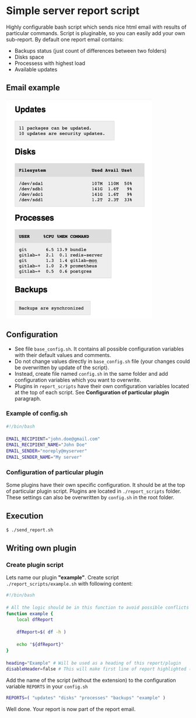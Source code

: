 # Simple server report script

Highly configurable bash script which sends nice html email with results of particular commands. Script is pluginable, so you can easily add your own sub-report. By default one report email contains:
- Backups status (just count of differences between two folders)
- Disks space
- Processess with highest load
- Available updates

## Email example
<img src="email_screenshot.png" width="400" height="600" alt="Email screenshot" title="Email screenshot">

## Configuration

- See file `base_config.sh`. It contains all possible configuration variables with their default values and comments.
- Do not change values directly in `base_config.sh` file (your changes could be overwritten by update of the script).
- Instead, create file named `config.sh` in the same folder and add configuration variables which you want to overwrite.
- Plugins in `report_scripts` have their own configuration variables located at the top of each script. See **Configuration of particular plugin** paragraph.

### Example of config.sh

```bash
#!/bin/bash

EMAIL_RECIPIENT="john.doe@gmail.com"
EMAIL_RECIPIENT_NAME="John Doe"
EMAIL_SENDER="noreply@myserver"
EMAIL_SENDER_NAME="My server"
```

### Configuration of particular plugin

Some plugins have their own specific configuration. It should be at the top of particular plugin script. Plugins are located in `./report_scripts` folder. These settings can also be overwritten by `config.sh` in the root folder.

## Execution

    $ ./send_report.sh

## Writing own plugin

### Create plugin script

Lets name our plugin **"example"**. Create script `./report_scripts/example.sh` with following content:
```bash
#!/bin/bash

# All the logic should be in this function to avoid possible conflicts in variable names with main script. Also it must have same name as the plugin.
function example {
    local dfReport

    dfReport=$( df -h )

    echo "${dfReport}"
}

heading="Example" # Will be used as a heading of this report/plugin
disableHeader=false # This will make first line of report highlighted (makes sense for tabular reports where first row is a header row)
```

Add the name of the script (without the extension) to the configuration variable `REPORTS` in your  `config.sh`
```bash
REPORTS=( "updates" "disks" "processes" "backups" "example" )
```
Well done. Your report is now part of the report email. 